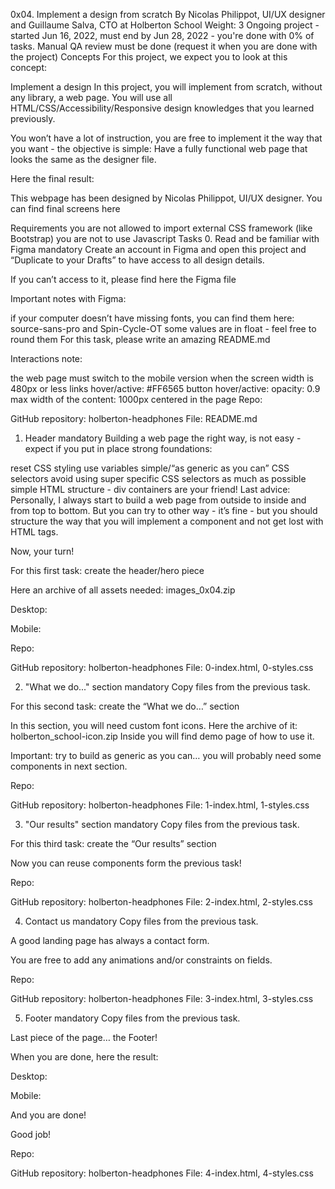 0x04. Implement a design from scratch
 By Nicolas Philippot, UI/UX designer and Guillaume Salva, CTO at Holberton School
 Weight: 3
 Ongoing project - started Jun 16, 2022, must end by Jun 28, 2022 - you're done with 0% of tasks.
 Manual QA review must be done (request it when you are done with the project)
Concepts
For this project, we expect you to look at this concept:

Implement a design
In this project, you will implement from scratch, without any library, a web page. You will use all HTML/CSS/Accessibility/Responsive design knowledges that you learned previously.

You won’t have a lot of instruction, you are free to implement it the way that you want - the objective is simple: Have a fully functional web page that looks the same as the designer file.

Here the final result:



This webpage has been designed by Nicolas Philippot, UI/UX designer. You can find final screens here

Requirements
you are not allowed to import external CSS framework (like Bootstrap)
you are not to use Javascript
Tasks
0. Read and be familiar with Figma
mandatory
Create an account in Figma and open this project and “Duplicate to your Drafts” to have access to all design details.

If you can’t access to it, please find here the Figma file



Important notes with Figma:

if your computer doesn’t have missing fonts, you can find them here: source-sans-pro and Spin-Cycle-OT
some values are in float - feel free to round them
For this task, please write an amazing README.md

Interactions note:

the web page must switch to the mobile version when the screen width is 480px or less
links hover/active: #FF6565
button hover/active: opacity: 0.9
max width of the content: 1000px centered in the page
Repo:

GitHub repository: holberton-headphones
File: README.md
 
1. Header
mandatory
Building a web page the right way, is not easy - expect if you put in place strong foundations:

reset CSS styling
use variables
simple/“as generic as you can” CSS selectors
avoid using super specific CSS selectors as much as possible
simple HTML structure - div containers are your friend!
Last advice: Personally, I always start to build a web page from outside to inside and from top to bottom. But you can try to other way - it’s fine - but you should structure the way that you will implement a component and not get lost with HTML tags.

Now, your turn!

For this first task: create the header/hero piece

Here an archive of all assets needed: images_0x04.zip

Desktop:



Mobile:



Repo:

GitHub repository: holberton-headphones
File: 0-index.html, 0-styles.css
 
2. "What we do..." section
mandatory
Copy files from the previous task.

For this second task: create the “What we do…” section

In this section, you will need custom font icons. Here the archive of it: holberton_school-icon.zip Inside you will find demo page of how to use it.

Important: try to build as generic as you can… you will probably need some components in next section.

Repo:

GitHub repository: holberton-headphones
File: 1-index.html, 1-styles.css
 
3. "Our results" section
mandatory
Copy files from the previous task.

For this third task: create the “Our results” section

Now you can reuse components form the previous task!

Repo:

GitHub repository: holberton-headphones
File: 2-index.html, 2-styles.css
 
4. Contact us
mandatory
Copy files from the previous task.

A good landing page has always a contact form.

You are free to add any animations and/or constraints on fields.

Repo:

GitHub repository: holberton-headphones
File: 3-index.html, 3-styles.css
 
5. Footer
mandatory
Copy files from the previous task.

Last piece of the page… the Footer!

When you are done, here the result:

Desktop:



Mobile:



And you are done!

Good job!

Repo:

GitHub repository: holberton-headphones
File: 4-index.html, 4-styles.css
